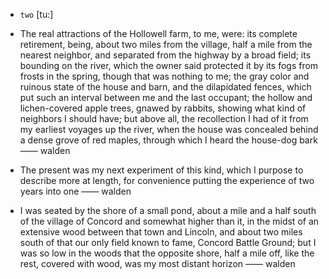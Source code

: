 - `two` [tu:]



- The real attractions of the Hollowell farm, to me, were: its complete retirement, being, about two miles from the village, half a mile from the nearest neighbor, and separated from the highway by a broad field; its bounding on the river, which the owner said protected it by its fogs from frosts in the spring, though that was nothing to me; the gray color and ruinous state of the house and barn, and the dilapidated fences, which put such an interval between me and the last occupant; the hollow and lichen-covered apple trees, gnawed by rabbits, showing what kind of neighbors I should have; but above all, the recollection I had of it from my earliest voyages up the river, when the house was concealed behind a dense grove of red maples, through which I heard the house-dog bark —— walden

- The present was my next experiment of this kind, which I purpose to describe more at length, for convenience putting the experience of two years into one —— walden

- I was seated by the shore of a small pond, about a mile and a half south of the village of Concord and somewhat higher than it, in the midst of an extensive wood between that town and Lincoln, and about two miles south of that our only field known to fame, Concord Battle Ground; but I was so low in the woods that the opposite shore, half a mile off, like the rest, covered with wood, was my most distant horizon —— walden